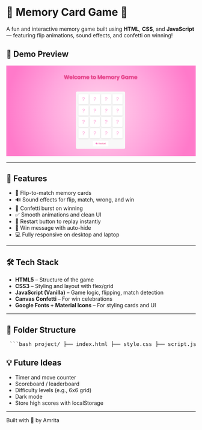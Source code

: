 # 🧠 Memory Card Game 🎉

A fun and interactive memory game built using **HTML**, **CSS**, and **JavaScript** — featuring flip animations, sound effects, and confetti on winning!

## 📸 Demo Preview

![Game Screenshot](preview.png)  

---

## 🚀 Features

- 🎴 Flip-to-match memory cards
- 🔊 Sound effects for flip, match, wrong, and win
- 🎉 Confetti burst on winning
- ✅ Smooth animations and clean UI
- 🔄 Restart button to replay instantly
- 🧠 Win message with auto-hide
- 💻 Fully responsive on desktop and laptop

---

## 🛠️ Tech Stack

- **HTML5** – Structure of the game
- **CSS3** – Styling and layout with flex/grid
- **JavaScript (Vanilla)** – Game logic, flipping, match detection
- **Canvas Confetti** – For win celebrations
- **Google Fonts + Material Icons** – For styling cards and UI

---

## 📂 Folder Structure
<pre> ```bash project/ ├── index.html ├── style.css ├── script.js ├── README.md ├── Sounds/ │ ├── flip.mp3 │ ├── match.mp3 │ ├── wrong.mp3 │ └── win.mp3 ├── Images/ │ ├── apple.png │ ├── banana.png │ └── ... └── preview.png ``` </pre>


## 💡 Future Ideas
- Timer and move counter
- Scoreboard / leaderboard
- Difficulty levels (e.g., 6x6 grid)
- Dark mode
- Store high scores with localStorage

---

Built with 💖 by Amrita
